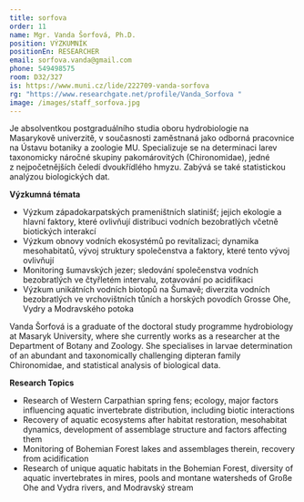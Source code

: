 ```yaml
---
title: sorfova
order: 11
name: Mgr. Vanda Šorfová, Ph.D.
position: VÝZKUMNÍK
positionEn: RESEARCHER
email: sorfova.vanda@gmail.com
phone: 549498575
room: D32/327
is: https://www.muni.cz/lide/222709-vanda-sorfova
rg: "https://www.researchgate.net/profile/Vanda_Sorfova "
image: /images/staff_sorfova.jpg
---
```

<div class="cz">

Je absolventkou postgraduálního studia oboru hydrobiologie na Masarykově univerzitě, v současnosti
 zaměstnaná jako odborná pracovnice na Ústavu botaniky a zoologie MU. Specializuje se na
 determinaci larev taxonomicky náročné skupiny pakomárovitých (Chironomidae), jedné
 z nejpočetnějších čeledí dvoukřídlého hmyzu. Zabývá se také statistickou analýzou biologických dat.

**Výzkumná témata**

* Výzkum západokarpatských prameništních slatinišť; jejich ekologie a hlavní faktory, které
  ovlivňují distribuci vodních bezobratlých včetně biotických interakcí
* Výzkum obnovy vodních ekosystémů po revitalizaci; dynamika mesohabitatů, vývoj struktury
  společenstva a faktory, které tento vývoj ovlivňují
* Monitoring šumavských jezer; sledování společenstva vodních bezobratlých ve čtyřletém
  intervalu, zotavování po acidifikaci
* Výzkum unikátních vodních biotopů na Šumavě; diverzita vodních bezobratlých ve vrchovištních tůních a horských povodích Grosse Ohe, Vydry a Modravského potoka

</div>

<div class="en">

Vanda Šorfová is a graduate of the doctoral study programme hydrobiology at Masaryk University, where she currently works as a researcher at the Department of Botany and Zoology. She specialises in larvae determination of an abundant and taxonomically challenging dipteran family Chironomidae, and statistical analysis of biological data.

**Research Topics**

* Research of Western Carpathian spring fens; ecology, major factors influencing aquatic invertebrate distribution, including biotic interactions
* Recovery of aquatic ecosystems after habitat restoration, mesohabitat dynamics, development of assemblage structure and factors affecting them
* Monitoring of Bohemian Forest lakes and assemblages therein, recovery from acidification
* Research of unique aquatic habitats in the Bohemian Forest, diversity of aquatic invertebrates in mires, pools and montane watersheds of Große Ohe and Vydra rivers, and Modravský stream

</div>